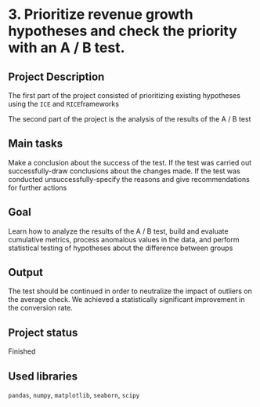 # 3. Prioritize revenue growth hypotheses and check the priority with an A / B test.

## Project Description
The first part of the project consisted of prioritizing existing hypotheses using the <code>ICE</code> and <code>RICE</code>frameworks

The second part of the project is the analysis of the results of the A / B test

## Main tasks
Make a conclusion about the success of the test.
If the test was carried out successfully-draw conclusions about the changes made.
If the test was conducted unsuccessfully-specify the reasons and give recommendations for further actions
## Goal

Learn how to analyze the results of the A / B test, build and evaluate cumulative metrics, process anomalous values in the data, and perform statistical testing of hypotheses about the difference between groups

## Output

The test should be continued in order to neutralize the impact of outliers on the average check. We achieved a statistically significant improvement in the conversion rate.

## Project status

Finished

## Used libraries

<code>pandas</code>, <code>numpy</code>, <code>matplotlib</code>, <code>seaborn</code>, <code>scipy</code>

